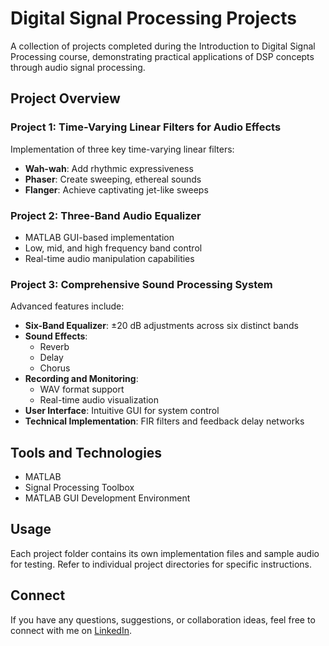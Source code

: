 # Digital Signal Processing Projects

A collection of projects completed during the Introduction to Digital Signal Processing course, demonstrating practical applications of DSP concepts through audio signal processing.

## Project Overview

### Project 1: Time-Varying Linear Filters for Audio Effects
Implementation of three key time-varying linear filters:
- **Wah-wah**: Add rhythmic expressiveness
- **Phaser**: Create sweeping, ethereal sounds
- **Flanger**: Achieve captivating jet-like sweeps

### Project 2: Three-Band Audio Equalizer
- MATLAB GUI-based implementation
- Low, mid, and high frequency band control
- Real-time audio manipulation capabilities

### Project 3: Comprehensive Sound Processing System
Advanced features include:
- **Six-Band Equalizer**: ±20 dB adjustments across six distinct bands
- **Sound Effects**: 
  - Reverb
  - Delay
  - Chorus
- **Recording and Monitoring**:
  - WAV format support
  - Real-time audio visualization
- **User Interface**: Intuitive GUI for system control
- **Technical Implementation**: FIR filters and feedback delay networks

## Tools and Technologies
- MATLAB
- Signal Processing Toolbox
- MATLAB GUI Development Environment

## Usage
Each project folder contains its own implementation files and sample audio for testing. Refer to individual project directories for specific instructions.

## Connect

If you have any questions, suggestions, or collaboration ideas, feel free to connect with me on [LinkedIn](https://www.linkedin.com/in/omeremeksiz/). 